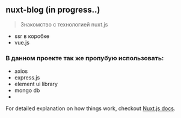 ## nuxt-blog (in progress..)

> Знакомство с технологией nuxt.js
- ssr в коробке
- vue.js

### В данном проекте так же пропубую использовать:
- axios
- express.js
- element ui library
- mongo db
- 


For detailed explanation on how things work, checkout [Nuxt.js docs](https://nuxtjs.org).
